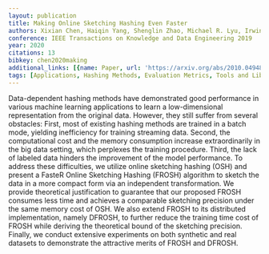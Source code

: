 ```yaml
---
layout: publication
title: Making Online Sketching Hashing Even Faster
authors: Xixian Chen, Haiqin Yang, Shenglin Zhao, Michael R. Lyu, Irwin King
conference: IEEE Transactions on Knowledge and Data Engineering 2019
year: 2020
citations: 13
bibkey: chen2020making
additional_links: [{name: Paper, url: 'https://arxiv.org/abs/2010.04948'}]
tags: [Applications, Hashing Methods, Evaluation Metrics, Tools and Libraries]
---
```

Data-dependent hashing methods have demonstrated good performance in various
machine learning applications to learn a low-dimensional representation from
the original data. However, they still suffer from several obstacles: First,
most of existing hashing methods are trained in a batch mode, yielding
inefficiency for training streaming data. Second, the computational cost and
the memory consumption increase extraordinarily in the big data setting, which
perplexes the training procedure. Third, the lack of labeled data hinders the
improvement of the model performance. To address these difficulties, we utilize
online sketching hashing (OSH) and present a FasteR Online Sketching Hashing
(FROSH) algorithm to sketch the data in a more compact form via an independent
transformation. We provide theoretical justification to guarantee that our
proposed FROSH consumes less time and achieves a comparable sketching precision
under the same memory cost of OSH. We also extend FROSH to its distributed
implementation, namely DFROSH, to further reduce the training time cost of
FROSH while deriving the theoretical bound of the sketching precision. Finally,
we conduct extensive experiments on both synthetic and real datasets to
demonstrate the attractive merits of FROSH and DFROSH.